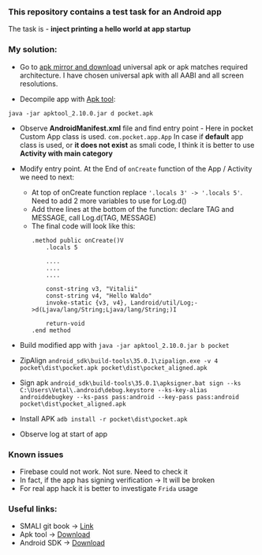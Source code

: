 ### This repository contains a test task for an Android app
The task is - **inject printing a hello world at app startup**

### My solution:
* Go to [apk mirror and download](https://www.apkmirror.com/apk/mozilla/pocket/pocket-save-read-grow-8-32-3-0-release/pocket-save-read-grow-8-32-3-0-android-apk-download/?redirected=thank_you_invalid_nonce) universal apk or apk matches required architecture. I have chosen universal apk with all AABI and all screen resolutions. 

* Decompile app with [Apk tool](https://apktool.org/):

`java -jar apktool_2.10.0.jar d pocket.apk`

* Observe **AndroidManifest.xml** file and find entry point - Here in pocket Custom App class is used. `com.pocket.app.App` In case if **default** app class is used, or **it does not exist** as smali code, I think it is better to use **Activity with main category**  


* Modify entry point. At the End of `onCreate` function of the App / Activity we need to next:
  * At top of onCreate function replace `'.locals 3' -> '.locals 5'`. Need to add 2 more variables to use for Log.d()
  * Add three lines at the bottom of the function: declare TAG and MESSAGE, call Log.d(TAG, MESSAGE)   
  * The final code will look like this:
    ```
    .method public onCreate()V
        .locals 5
    
        ....
        ....
        ....
    
        const-string v3, "Vitalii"
        const-string v4, "Hello Waldo"
        invoke-static {v3, v4}, Landroid/util/Log;->d(Ljava/lang/String;Ljava/lang/String;)I
    
        return-void
    .end method
    ```

* Build modified app with `java -jar apktool_2.10.0.jar b pocket`


* ZipAlign `android_sdk\build-tools\35.0.1\zipalign.exe -v 4 pocket\dist\pocket.apk pocket\dist\pocket_aligned.apk`


* Sign apk `android_sdk\build-tools\35.0.1\apksigner.bat sign --ks C:\Users\Vetal\.android\debug.keystore --ks-key-alias androiddebugkey --ks-pass pass:android --key-pass pass:android pocket\dist\pocket_aligned.apk`


* Install APK `adb install -r pocket\dist\pocket.apk`
* Observe log at start of app

### Known issues
* Firebase could not work. Not sure. Need to check it
* In fact, if the app has signing verification → It will be broken
* For real app hack it is better to investigate `Frida` usage

### Useful links:
* SMALI git book -> [Link](https://sallam.gitbook.io/sec-88/android-appsec/smali/smali-code-patching-guide)
* Apk tool -> [Download](https://apktool.org/)
* Android SDK -> [Download](https://developer.android.com/tools/releases/platform-tools)